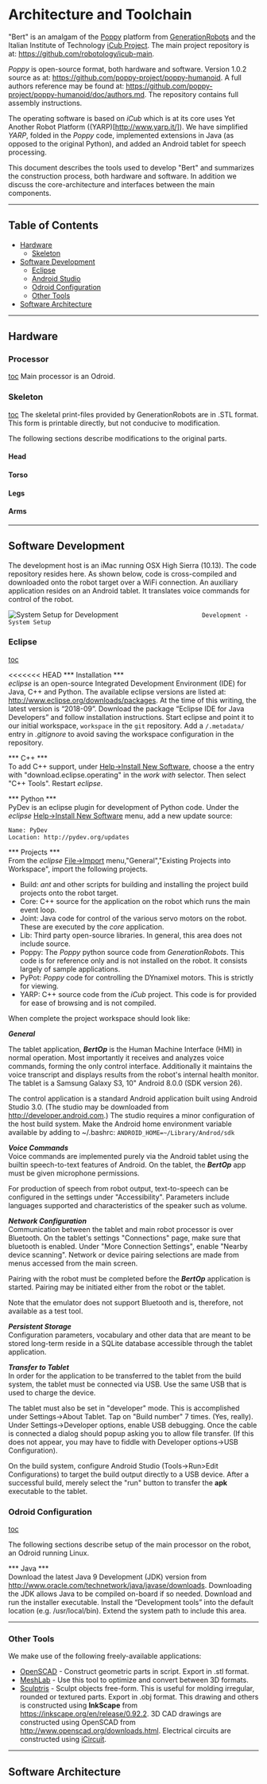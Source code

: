 # Architecture and Toolchain

"Bert" is an amalgam of the [Poppy](https://www.poppy-project.org) platform from
[GenerationRobots](https://www.generationrobots.com/en/278-poppy-humanoid-robot) and the Italian Institute of Technology [iCub Project](http://www.icub.org/bazaar.php). The main project repository is at: https://github.com/robotology/icub-main.

<i>Poppy</i> is open-source format, both hardware and software. Version 1.0.2 source as at: https://github.com/poppy-project/poppy-humanoid. A full authors reference may be found at: https://github.com/poppy-project/poppy-humanoid/doc/authors.md. The repository contains full assembly instructions.

The operating software is based on <i>iCub</i> which is at its core uses Yet Another Robot Platform ((YARP)[http://www.yarp.it/]). We have simplified <i>YARP</i>, folded in the <i>Poppy</i> code, implemented extensions in Java (as opposed to the original Python), and added an Android tablet for speech processing.

This document describes the tools used to develop "Bert" and summarizes the construction process, both hardware and software.
In addition we discuss the core-architecture and interfaces between the main components.

***
## Table of Contents <a id="table-of-contents"></a>
  * [Hardware](#hardware)
    * [Skeleton](#skeleton)
  * [Software Development](#software)
    * [Eclipse](#eclipse)
    * [Android Studio](#android)
    * [Odroid Configuration](#odroid)
    * [Other Tools](#other)
  * [Software Architecture](#architecture)
***
## Hardware <a id="hardware"/>
### Processor <a id="processor"></a>
[toc](#table-of-contents)
Main processor is an Odroid.
### Skeleton <a id="skeleton"></a>
[toc](#table-of-contents)
The skeletal print-files provided by GenerationRobots are in .STL format. This form is printable directly, but not conducive to modification.


The following sections describe modifications to the original parts.

#### Head <a id="skeleton-head"></a>
#### Torso <a id="skeleton-torso"></a>
#### Legs <a id="skeleton-legs"></a>
#### Arms <a id="skeleton-arms"></a>

***
## Software Development <a id="software"/>
The development host is an iMac running OSX High Sierra (10.13). The code repository resides here. As shown below, code is cross-compiled and downloaded onto the robot target over a WiFi connection.
An auxiliary application resides on an Android tablet. It translates voice commands for control of the robot.

![System Setup for Development](/images/development_layout.png)
````                        Development - System Setup ````

### Eclipse <a id="eclipse"></a>
[toc](#table-of-contents)

<<<<<<< HEAD
*** Installation *** <br/>
_eclipse_ is an open-source Integrated Development Environment (IDE) for Java, C++ and Python. The available eclipse versions are listed at: http://www.eclipse.org/downloads/packages. At the time of this writing, the latest version is “2018-09”. Download the package “Eclipse IDE for Java Developers” and follow installation instructions.
Start eclipse and point it to our initial workspace, ```workspace``` in the `git` repository. Add a ```/.metadata/``` entry in _.gitignore_ to avoid saving the workspace configuration in the repository.

*** C++ *** <br/>
To add C++ support, under <u>Help->Install New Software</u>, choose a the entry with "download.eclipse.operating" in the _work with_ selector. Then select "C++ Tools". Restart _eclipse_.

*** Python *** <br/>
PyDev is an eclipse plugin for development of Python code. Under the _eclipse_ <u>Help->Install New Software</u> menu, add a new update source:
```
Name: PyDev
Location: http://pydev.org/updates
```


*** Projects *** <br/>
From the _eclipse_ <u>File->Import</u> menu,"General","Existing Projects into Workspace", import the following projects.
  - Build: _ant_ and other scripts for building and installing the project build projects onto the robot target.
  - Core: C++ source for the application on the robot which runs the main event loop.
  - Joint: Java code for control of the various servo motors on the robot. These are executed by the _core_ application.
  - Lib: Third party open-source libraries. In general, this area does not include source.
  - Poppy: The _Poppy_ python source code from _GenerationRobots_. This code is for reference only and is not installed on the robot. It consists largely of sample applications.
  - PyPot: _Poppy_ code for controlling the DYnamixel motors. This is strictly for viewing.
  - YARP: C++ source code from the _iCub_ project. This code is for provided for ease of browsing and is not compiled.

When complete the project workspace should look like:

***General***<br/>

The tablet application, ***BertOp*** is the Human Machine Interface (HMI) in normal operation.  Most importantly it receives and analyzes voice commands, forming the only control interface. Additionally it maintains the voice transcript and displays results from the robot's internal health monitor. The tablet is a Samsung Galaxy S3, 10" Android 8.0.0 (SDK version 26).

The control application is a standard Android application built using Android Studio 3.0. (The studio may be downloaded from http://developer.android.com.) The studio requires a minor configuration of the host build system. Make the Android home environment variable available by adding to ~/.bashrc:
    ```ANDROID_HOME=~/Library/Androd/sdk```

***Voice Commands***<br/>
Voice commands are implemented purely via the Android tablet using the builtin speech-to-text features of Android. On the tablet, the ***BertOp*** app must be given microphone permissions.

For production of speech from robot output,  text-to-speech can be configured in the settings under "Accessibility". Parameters include languages supported and characteristics of the speaker such as volume.

***Network Configuration***<br/>
Communication between the tablet and main robot processor is over Bluetooth. On the tablet's settings "Connections" page, make sure that bluetooth is enabled. Under "More Connection Settings", enable "Nearby device scanning". Network or device pairing selections are made from menus accessed from the main screen.

Pairing with the robot must be completed before the ***BertOp*** application is started. Pairing may be initiated either from the robot or the tablet.

Note that the emulator does not support Bluetooth and is, therefore, not available as a test tool.

***Persistent Storage***<br/>
Configuration parameters, vocabulary and other data that are meant to be stored long-term reside in a SQLite database accessible through the tablet application.

***Transfer to Tablet***<br/>
In order for the application to be transferred to the tablet from the build system, the tablet must be connected via USB. Use the same USB that is used to charge the device.

The tablet must also be set in "developer" mode. This is accomplished under Settings->About Tablet. Tap on "Build number" 7 times. (Yes, really). Under Settings->Developer options, enable USB debugging. Once the cable is connected a dialog should popup asking you to allow file transfer. (If this does not appear, you may have to fiddle with Developer options->USB Configuration).

On the build system, configure Android Studio (Tools->Run>Edit Configurations) to target the build output directly to a USB device. After a successful build, merely select the "run" button to transfer the **apk** executable to the tablet.

### Odroid Configuration <a id="odroid"></a>
[toc](#table-of-contents)

The following sections describe setup of the main processor on the robot, an Odroid running Linux.

*** Java ***<br/>
Download the latest Java 9 Development (JDK) version from http://www.oracle.com/technetwork/java/javase/downloads. Downloading the JDK allows Java to be compiled on-board if so needed.
Download and run the installer executable. Install the “Development tools” into the default location (e.g. /usr/local/bin). Extend the system path to include this area.


***
### Other Tools <a id="other"/>
We make use of the following freely-available applications:
  * [OpenSCAD](http://www.openscad.org) - Construct geometric parts in script. Export in .stl format.
  * [MeshLab](http://www.meshlab.net) - Use this tool to optimize and convert between 3D formats.
  * [Sculptris](http://pixologic.com/sculptris) - Sculpt objects free-form. This is useful for molding irregular, rounded or textured parts. Export in .obj format.
This drawing and others is constructed using **InkScape** from https://inkscape.org/en/release/0.92.2. 3D CAD drawings are constructed using OpenSCAD from http://www.openscad.org/downloads.html.
Electrical circuits are constructed using [iCircuit](https://itunes.apple.com/us/app/icircuit/id454347770?ls=1&mt=12).

***
## Software Architecture <a id="architecture"/>
